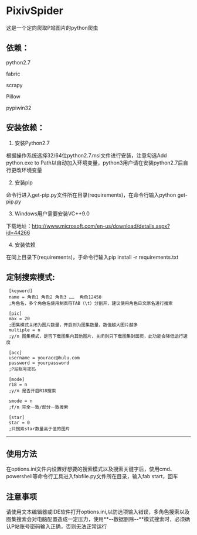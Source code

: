PixivSpider
===
这是一个定向爬取P站图片的python爬虫

依赖：
---
python2.7  

fabric  

scrapy  

Pillow  

pypiwin32  



安装依赖：
---
1. 安装Python2.7 
 
根据操作系统选择32/64位python2.7.msi文件进行安装，注意勾选Add python.exe to Path以自动加入环境变量，python3用户请在安装python2.7后自行更改环境变量


2. 安装pip 
 
命令行进入get-pip.py文件所在目录(requirements)，在命令行输入python get-pip.py


3. Windows用户需要安装VC++9.0 
 
下载地址：http://www.microsoft.com/en-us/download/details.aspx?id=44266


4. 安装依赖  

在同上目录下(requirements)，于命令行输入pip install -r requirements.txt



定制搜索模式:
---

     [keyword]
     name = 角色1	角色2	角色3	……	角色12450
     ;角色名，多个角色名使用制表符TAB（\t）分割开，建议使用角色日文原名进行搜索

     [pic]
     max = 20
     ;图集模式关闭为图片数量，开启则为图集数量，数值越大图片越多
     multiple = n
     ;y/n 图集模式，是否下载图集内其他图片，关闭则只下载图集封面页，此功能会降低运行速度

     [acc]
     username = youracc@hulu.com
     password = yourpassword
     ;P站账号密码

     [mode]
     r18 = n
     ;y/n 是否开启R18搜索

     smode = n
     ;f/n 完全一致/部分一致搜索

     [star]
     star = 0
     ;只搜索star数量高于值的图片
---


使用方法  
---
在options.ini文件内设置好想要的搜索模式以及搜索关键字后，使用cmd、powershell等命令行工具进入fabfile.py文件所在目录，输入fab start，回车


注意事项  
---
请使用文本编辑器或IDE软件打开options.ini,以防选项输入错误，多角色搜索以及图集搜索会对电脑配置造成一定压力，使用**--数据删除--**模式搜索时，必须确认P站账号密码输入正确，否则无法正常运行
